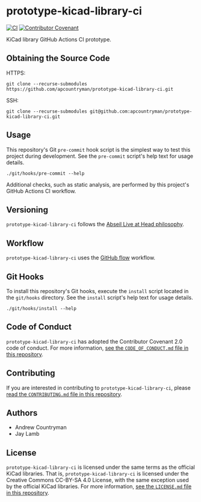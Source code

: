 # prototype-kicad-library-ci
[![CI](https://github.com/apcountryman/prototype-kicad-library-ci/actions/workflows/ci.yml/badge.svg)](https://github.com/apcountryman/prototype-kicad-library-ci/actions/workflows/ci.yml)
[![Contributor Covenant](https://img.shields.io/badge/Contributor%20Covenant-2.0-4baaaa.svg)](CODE_OF_CONDUCT.md)

KiCad library GitHub Actions CI prototype.

## Obtaining the Source Code
HTTPS:
```shell
git clone --recurse-submodules https://github.com/apcountryman/prototype-kicad-library-ci.git
```
SSH:
```shell
git clone --recurse-submodules git@github.com:apcountryman/prototype-kicad-library-ci.git
```

## Usage
This repository's Git `pre-commit` hook script is the simplest way to test this project
during development.
See the `pre-commit` script's help text for usage details.
```shell
./git/hooks/pre-commit --help
```

Additional checks, such as static analysis, are performed by this project's GitHub Actions
CI workflow.

## Versioning
`prototype-kicad-library-ci` follows the [Abseil Live at Head
philosophy](https://abseil.io/about/philosophy).

## Workflow
`prototype-kicad-library-ci` uses the [GitHub
flow](https://guides.github.com/introduction/flow/) workflow.

## Git Hooks
To install this repository's Git hooks, execute the `install` script located in the
`git/hooks` directory.
See the `install` script's help text for usage details.
```shell
./git/hooks/install --help
```

## Code of Conduct
`prototype-kicad-library-ci` has adopted the Contributor Covenant 2.0 code of conduct.
For more information, [see the `CODE_OF_CONDUCT.md` file in this
repository](CODE_OF_CONDUCT.md).

## Contributing
If you are interested in contributing to `prototype-kicad-library-ci`, please [read the
`CONTRIBUTING.md` file in this repository](CONTRIBUTING.md).

## Authors
- Andrew Countryman
- Jay Lamb

## License
`prototype-kicad-library-ci` is licensed under the same terms as the official KiCad
libraries.
That is, `prototype-kicad-library-ci` is licensed under the Creative Commons CC-BY-SA 4.0
License, with the same exception used by the official KiCad libraries.
For more information, [see the `LICENSE.md` file in this repository](LICENSE.md).
